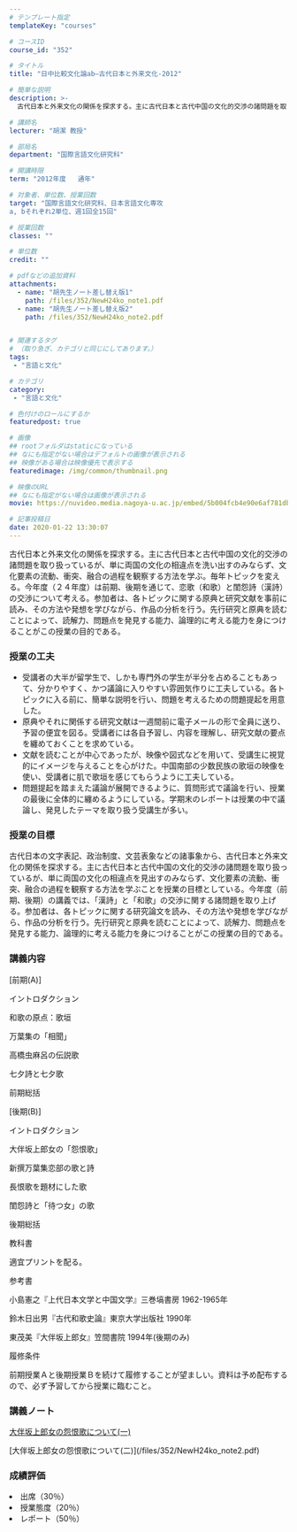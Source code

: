 ```yaml
---
# テンプレート指定
templateKey: "courses"

# コースID
course_id: "352"

# タイトル
title: "日中比較文化論ab—古代日本と外来文化-2012"

# 簡単な説明
description: >-
  古代日本と外来文化の関係を探求する。主に古代日本と古代中国の文化的交渉の諸問題を取り扱っているが、単に両国の文化の相違点を洗い出すのみならず、文化要素の流動、衝突、融合の過程を観察する方法を学ぶ。毎年...

# 講師名
lecturer: "胡潔 教授"

# 部局名
department: "国際言語文化研究科"

# 開講時限
term: "2012年度	通年"

# 対象者、単位数、授業回数
target: "国際言語文化研究科、日本言語文化専攻
a, bそれぞれ2単位、週1回全15回"

# 授業回数
classes: ""

# 単位数
credit: ""

# pdfなどの追加資料
attachments: 
  - name: "胡先生ノート差し替え版1" 
    path: /files/352/NewH24ko_note1.pdf
  - name: "胡先生ノート差し替え版2" 
    path: /files/352/NewH24ko_note2.pdf


# 関連するタグ
# （取り急ぎ、カテゴリと同じにしてあります。）
tags:
 - "言語と文化"

# カテゴリ
category:
 - "言語と文化"

# 色付けのロールにするか
featuredpost: true

# 画像
## rootフォルダはstaticになっている
## なにも指定がない場合はデフォルトの画像が表示される
## 映像がある場合は映像優先で表示する
featuredimage: /img/common/thumbnail.png

# 映像のURL
## なにも指定がない場合は画像が表示される
movie: https://nuvideo.media.nagoya-u.ac.jp/embed/5b004fcb4e90e6af781db890b4daddd25549c215

# 記事投稿日
date: 2020-01-22 13:30:07
---
```



古代日本と外来文化の関係を探求する。主に古代日本と古代中国の文化的交渉の諸問題を取り扱っているが、単に両国の文化の相違点を洗い出すのみならず、文化要素の流動、衝突、融合の過程を観察する方法を学ぶ。毎年トピックを変える。今年度（２４年度）は前期、後期を通じて、恋歌（和歌）と閨怨詩（漢詩）の交渉について考える。参加者は、各トピックに関する原典と研究文献を事前に読み、その方法や発想を学びながら、作品の分析を行う。先行研究と原典を読むことによって、読解力、問題点を発見する能力、論理的に考える能力を身につけることがこの授業の目的である。


### 授業の工夫

* 受講者の大半が留学生で、しかも専門外の学生が半分を占めることもあって、分かりやすく、かつ議論に入りやすい雰囲気作りに工夫している。各トピックに入る前に、簡単な説明を行い、問題を考えるための問題提起を用意した。
* 原典やそれに関係する研究文献は一週間前に電子メールの形で全員に送り、予習の便宜を図る。受講者には各自予習し、内容を理解し、研究文献の要点を纏めておくことを求めている。
* 文献を読むことが中心であったが、映像や図式などを用いて、受講生に視覚的にイメージを与えることを心がけた。中国南部の少数民族の歌垣の映像を使い、受講者に肌で歌垣を感じてもらうように工夫している。
* 問題提起を踏まえた議論が展開できるように、質問形式で議論を行い、授業の最後に全体的に纏めるようにしている。学期末のレポートは授業の中で議論し、発見したテーマを取り扱う受講生が多い。





### 授業の目標

古代日本の文字表記、政治制度、文芸表象などの諸事象から、古代日本と外来文化の関係を探求する。主に古代日本と古代中国の文化的交渉の諸問題を取り扱っているが、単に両国の文化の相違点を見出すのみならず、文化要素の流動、衝突、融合の過程を観察する方法を学ぶことを授業の目標としている。今年度（前期、後期）の講義では、「漢詩」と「和歌」の交渉に関する諸問題を取り上げる。参加者は、各トピックに関する研究論文を読み、その方法や発想を学びながら、作品の分析を行う。先行研究と原典を読むことによって、読解力、問題点を発見する能力、論理的に考える能力を身につけることがこの授業の目的である。

### 講義内容

[前期(A)]



イントロダクション


和歌の原点：歌垣


万葉集の「相聞」


高橋虫麻呂の伝説歌


七夕詩と七夕歌


前期総括




[後期(B)]



イントロダクション


大伴坂上郎女の「怨恨歌」


新撰万葉集恋部の歌と詩


長恨歌を題材にした歌


閨怨詩と「待つ女」の歌


後期総括




教科書



適宜プリントを配る。



参考書




小島憲之『上代日本文学と中国文学』三巻塙書房 1962-1965年


鈴木日出男『古代和歌史論』東京大学出版社 1990年


東茂美『大伴坂上郎女』笠間書院 1994年(後期のみ)




履修条件



前期授業Ａと後期授業Ｂを続けて履修することが望ましい。資料は予め配布するので、必ず予習してから授業に臨むこと。






<h3>講義ノート</h3>


[大伴坂上郎女の怨恨歌について(一)](/files/352/NewH24ko_note1.pdf) 
<p>
</p>
[大伴坂上郎女の怨恨歌について(二)](/files/352/NewH24ko_note2.pdf) 







<h3>成績評価</h3>
<p>
<li>出席（30％）</li>
<li>授業態度（20％）</li>
<li>レポート（50％）</li>
</p>


